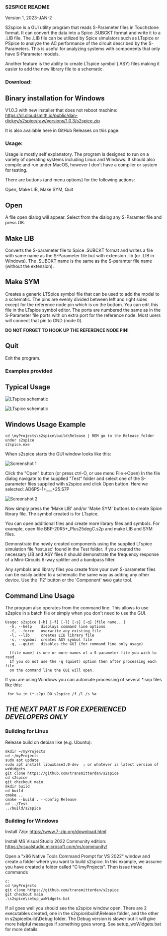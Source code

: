 ### S2SPICE README

Version 1, 2023-JAN-2

S2spice is a GUI utility program that reads S-Parameter files in Touchstone format. It can convert the data into a Spice .SUBCKT format and write it to a .LIB file. The .LIB file can be utilized by Spice simulators such as LTspice or PSpice to analyze the AC performance of the circuit described by the S-Parameters.  This is useful for analyzing systems with components that only have S-Parameter models.

Another feature is the ability to create LTspice symbol (.ASY) files making it easier to add the new library file to a schematic.

### Download:

## Binary installation for Windows

V1.0.3 with new installer that does not reboot machine:
https://dl.cloudsmith.io/public/dan-dickey/s2spice/raw/versions/1.0.3/s2spice.zip

It is also available here in GitHub Releases on this page.

### Usage:

Usage is mostly self explanatory.  The program is designed to run on a variety of operating systems including Linux and WIndows.  It should also compile and run under MacOS, however I don't have a compiler or system for testing.

There are buttons (and menu options) for the following actions:

Open, Make LIB, Make SYM, Quit

## Open

A file open dialog will appear. Select from the dialog any S-Paramter file and press OK.

## Make LIB

Converts the S-parameter file to Spice .SUBCKT format and writes a file with same name as the S-Parameter file but with extension .lib (or .LIB in Windows).  The .SUBCKT name is the same as the S-paramter file name (without the extension).

## Make SYM

Creates a generic LTSpice symbol file that can be used to add the model to a schematic. The pins are evenly divided between left and right sides except for the reference node pin which is on the bottom. You can edit this file in the LTspice symbol editor. The ports are numbered the same as in the S-Parameter file ports with on extra port for the reference node.  Most users will connect that pin to GND (node 0).

__DO NOT FORGET TO HOOK UP THE REFERENCE NODE PIN!__

## Quit

Exit the program.

### Examples provided

## Typical Usage

![LTspice schematic](Test/Screenshot%205.png)

![LTspice schematic](Test/Screenshot%206.png)

## Windows Usage Example 
```
cd \myProjects\s2spice\build\Release | REM go to the Release folder under s2spice
s2spice.exe
```
When s2spice starts the GUI window looks like this:

![Screenshot 1](Test/Screenshot%201.png)

Click the "Open" button (or press ctrl-O, or use menu File->Open)
In the file dialog navigate to the supplied "Test" folder and select one of the S-parameter files supplied with s2spice and click Open button.  Here we selected: AD6PS-1+___+25.S7P

![Screenshot 2](Test/Screenshot%202.png)

Now simply press the 'Make LIB' and/or 'Make SYM' buttons to create Spice library file.  The symbol created is for LTspice.

You can open additional files and create more library files and symbols.  For example, open file BBP-20R5+_Plus25degC.s2p and make LIB and SYM files.

Demonstrate the newly created components using the supplied LTspice simulation file 'test.asc' found in the Test folder. If you created the necessary LIB and ASY files it should demonstrate the frequency response of a Mini-Circuits 6-way splitter and a bandpass filter.

Any symbols and library files you create from your own S-parameter files can be easily added to a schematic the same way as adding any other device.  Use the 'F2' button or the 'Component' ```NAND``` gate tool.

## Command Line Usage
The program also operates from the command line.  This allows to use s2spice in a batch file or simply when you don't need to use the GUI.
```
Usage: s2spice [-h] [-f] [-l] [-s] [-q] [file name...]
  -h, --help    displays command line options
  -f, --force   overwrite any existing file
  -l, --lib     creates LIB library file
  -s, --symbol  creates ASY symbol file
  -q, --quiet   disables the GUI (for command line only usage)

  [file name] is one or more names of a S-parameter file you wish to read.
  If you do not use the -q (quiet) option then after processing each file 
  on the command line the GUI will open.
```
  If you are using Windows you can automate processing of several *.snp files like this:
```
 for %a in (*.s?p) DO s2spice /f /l /s %a
```
## ___THE NEXT PART IS FOR EXPERIENCED DEVELOPERS ONLY___

### Building for Linux
Release build on debian like (e.g. Ubuntu):
```
mkdir ~/myProjects
cd ~/myProjects
sudo apt update
sudo apt install libwxbase3.0-dev  ; or whatever is latest version of wxWidgets
git clone https://github.com/transmitterdan/s2spice
cd s2spice
git checkout main
mkdir build
cd build
cmake ..
cmake --build . --config Release
cd ../Test
../build/s2spice
```

### Building for Windows
Install 7zip: https://www.7-zip.org/download.html

Install MS Visual Studio 2022 Community edition: https://visualstudio.microsoft.com/vs/community/

Open a "x86 Native Tools Command Prompt for VS 2022" window and create a folder where you want to build s2spice.  In this example, we assume you have created a folder called "C:\myProjects". Then issue these commands
```
c:
cd \myProjects
git clone https://github.com/transmitterdan/s2spice
git checkout main
.\s2spice\setup_wxWidgets.bat
```
If all goes well you should see the s2spice window open.  There are 2 executables created, one in the s2spice\build\Release folder, and the other in s2spice\build\Debug folder.  The Debug version is slower but it will give more helpful messages if something goes wrong.  See setup_wxWidgets.bat for more details.
